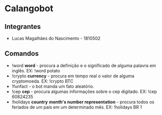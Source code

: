 # Calangobot

## Integrantes
- Lucas Magalhães do Nascimento - 1810502

## Comandos
- !word **word** - procura a definição e o significado de alguma palavra em inglês. EX: !word potato
- !crypto **currency** - procura em tempo real o valor de alguma cryptomoeda. EX: !crypto BTC
- !funfact - o bot manda um fato aleatório.
- !cep **cep** - procura algumas informações sobre o cep digitado. EX: !cep 60824235
- !holidays **country** **month's number representation** - procura todos os feriados de um pais em um determinado mês. EX: !holidays BR 1
